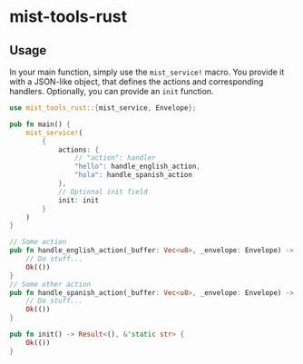 # mist-tools-rust

## Usage

In your main function, simply use the `mist_service!` macro. You provide it with a JSON-like
object, that defines the actions and corresponding handlers.
Optionally, you can provide an `init` function.

```rust
use mist_tools_rust::{mist_service, Envelope};

pub fn main() {
    mist_service!(
        {
            actions: {
                // "action": handler
                "hello": handle_english_action,
                "hola": handle_spanish_action
            },
            // Optional init field
            init: init
        }
    )
}

// Some action
pub fn handle_english_action(_buffer: Vec<u8>, _envelope: Envelope) -> Result<(), String> {
    // Do stuff...
    Ok(())
}
// Some other action
pub fn handle_spanish_action(_buffer: Vec<u8>, _envelope: Envelope) -> Result<(), String> {
    // Do stuff...
    Ok(())
}

pub fn init() -> Result<(), &'static str> {
    Ok(())
}
```
